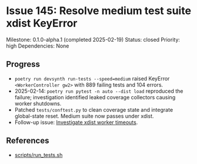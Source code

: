 # Issue 145: Resolve medium test suite xdist KeyError
Milestone: 0.1.0-alpha.1 (completed 2025-02-19)
Status: closed
Priority: high
Dependencies: None

## Progress
- `poetry run devsynth run-tests --speed=medium` raised KeyError `<WorkerController gw2>` with 889 failing tests and 104 errors.
- 2025-02-14: `poetry run pytest -n auto --dist load` reproduced the failure; investigation identified leaked coverage collectors causing worker shutdowns.
- Patched `tests/conftest.py` to clean coverage state and integrate global-state reset. Medium suite now passes under xdist.
- Follow-up issue: [Investigate xdist worker timeouts](../Investigate-xdist-worker-timeouts.md).

## References
- [scripts/run_tests.sh](../../scripts/run_tests.sh)
